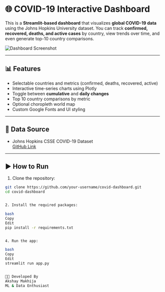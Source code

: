 # 🌐 COVID-19 Interactive Dashboard

This is a **Streamlit-based dashboard** that visualizes **global COVID-19 data** using the Johns Hopkins University dataset. You can track **confirmed, recovered, deaths, and active cases** by country, view trends over time, and even generate top-10 country comparisons.

![Dashboard Screenshot](./screenshot.png)

---

## 📊 Features

- Selectable countries and metrics (confirmed, deaths, recovered, active)
- Interactive time-series charts using Plotly
- Toggle between **cumulative** and **daily changes**
- Top 10 country comparisons by metric
- Optional choropleth world map
- Custom Google Fonts and UI styling

---

## 📁 Data Source

- Johns Hopkins CSSE COVID-19 Dataset  
  [GitHub Link](https://github.com/CSSEGISandData/COVID-19)

---

## ▶️ How to Run

1. Clone the repository:

```bash
git clone https://github.com/your-username/covid-dashboard.git
cd covid-dashboard


2. Install the required packages:

bash
Copy
Edit
pip install -r requirements.txt


4. Run the app:

bash
Copy
Edit
streamlit run app.py


👨‍💻 Developed By
Akshay Makhija
ML & Data Enthusiast
